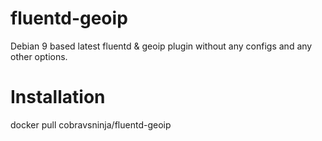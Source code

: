 # fluentd-geoip

Debian 9 based latest fluentd & geoip plugin without any configs and any other options. 

# Installation
docker pull cobravsninja/fluentd-geoip
